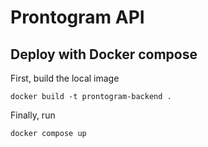 # Prontogram API

## Deploy with Docker compose


First, build the local image

```
docker build -t prontogram-backend .
```


Finally, run

```
docker compose up
```
